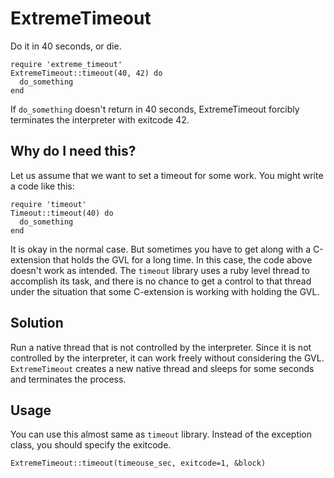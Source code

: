 # ExtremeTimeout

Do it in 40 seconds, or die.

    require 'extreme_timeout'
    ExtremeTimeout::timeout(40, 42) do
      do_something
    end

If `do_something` doesn't return in 40 seconds, ExtremeTimeout forcibly
terminates the interpreter with exitcode 42.

## Why do I need this?

Let us assume that we want to set a timeout for some work. You might write a
code like this:

    require 'timeout'
    Timeout::timeout(40) do
      do_something
    end

It is okay in the normal case. But sometimes you have to get along with a
C-extension that holds the GVL for a long time. In this case, the code above
doesn't work as intended. The `timeout` library uses a ruby level thread to
accomplish its task, and there is no chance to get a control to that thread
under the situation that some C-extension is working with holding the GVL.

## Solution

Run a native thread that is not controlled by the interpreter. Since it is not
controlled by the interpreter, it can work freely without considering the GVL.
`ExtremeTimeout` creates a new native thread and sleeps for some seconds and
terminates the process.

## Usage

You can use this almost same as `timeout` library. Instead of the exception
class, you should specify the exitcode.

    ExtremeTimeout::timeout(timeouse_sec, exitcode=1, &block)
